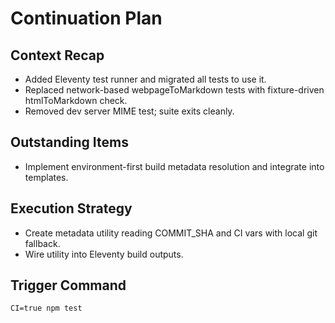 # Continuation Plan

## Context Recap

- Added Eleventy test runner and migrated all tests to use it.
- Replaced network-based webpageToMarkdown tests with fixture-driven
  htmlToMarkdown check.
- Removed dev server MIME test; suite exits cleanly.

## Outstanding Items

- Implement environment-first build metadata resolution and integrate into
  templates.

## Execution Strategy

- Create metadata utility reading COMMIT_SHA and CI vars with local git
  fallback.
- Wire utility into Eleventy build outputs.

## Trigger Command

`CI=true npm test`
